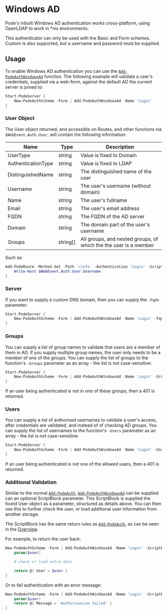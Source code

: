 # Windows AD

Pode's inbuilt Windows AD authentication works cross-platform, using OpenLDAP to work in *nix environments.

This authenticator can only be used with the Basic and Form schemes. Custom is also supported, but a username and password must be supplied.

## Usage

To enable Windows AD authentication you can use the [`Add-PodeAuthWindowsAd`](../../../../Functions/Authentication/Add-PodeAuthWindowsAd) function. The following example will validate a user's credentials, supplied via a web-form, against the default AD the current server is joined to:

```powershell
Start-PodeServer {
    New-PodeAuthScheme -Form | Add-PodeAuthWindowsAd -Name 'Login'
}
```

### User Object

The User object returned, and accessible on Routes, and other functions via `$WebEvent.Auth.User`, will contain the following information:

| Name | Type | Description |
| ---- | ---- | ----------- |
| UserType | string | Value is fixed to Domain |
| AuthenticationType | string | Value is fixed to LDAP |
| DistinguishedName | string | The distinguished name of the user |
| Username | string | The user's username (without domain) |
| Name | string | The user's fullname |
| Email | string | The user's email address |
| FQDN | string | The FQDN of the AD server |
| Domain | string | The domain part of the user's username |
| Groups | string[] | All groups, and nested groups, of which the the user is a member |

Such as:

```powershell
Add-PodeRoute -Method Get -Path '/info' -Authentication 'Login' -ScriptBlock {
    Write-Host $WebEvent.Auth.User.Username
}
```

### Server

If you want to supply a custom DNS domain, then you can supply the `-Fqdn` parameter:

```powershell
Start-PodeServer {
    New-PodeAuthScheme -Form | Add-PodeAuthWindowsAd -Name 'Login' -Fqdn 'test.example.com'
}
```

### Groups

You can supply a list of group names to validate that users are a member of them in AD. If you supply multiple group names, the user only needs to be a member of one of the groups. You can supply the list of groups to the function's `-Groups` parameter as an array - the list is not case-sensitive:

```powershell
Start-PodeServer {
    New-PodeAuthScheme -Form | Add-PodeAuthWindowsAd -Name 'Login' -Groups @('admins', 'devops')
}
```

If an user being authenticated is not in one of these groups, then a 401 is returned.

### Users

You can supply a list of authorised usernames to validate a user's access, after credentials are validated, and instead of of checking AD groups. You can supply the list of usernames to the function's `-Users` parameter as an array - the list is not case-sensitive:

```powershell
Start-PodeServer {
    New-PodeAuthScheme -Form | Add-PodeAuthWindowsAd -Name 'Login' -Users @('jsnow', 'rsanchez')
}
```

If an user being authenticated is not one of the allowed users, then a 401 is returned.

### Additional Validation

Similar to the normal [`Add-PodeAuth`](../../../../Functions/Authentication/Add-PodeAuth), [`Add-PodeAuthWindowsAd`](../../../../Functions/Authentication/Add-PodeAuthWindowsAd) can be supplied can an optional ScriptBlock parameter. This ScriptBlock is supplied the found User object as a parameter, structured as details above. You can then use this to further check the user, or load additional user information from another storage.

The ScriptBlock has the same return rules as [`Add-PodeAuth`](../../../../Functions/Authentication/Add-PodeAuth), as can be seen in the [Overview](../../Overview).

For example, to return the user back:

```powershell
New-PodeAuthScheme -Form | Add-PodeAuthWindowsAd -Name 'Login' -ScriptBlock {
    param($user)

    # check or load extra data

    return @{ User = $user }
}
```

Or to fail authentication with an error message:

```powershell
New-PodeAuthScheme -Form | Add-PodeAuthWindowsAd -Name 'Login' -ScriptBlock {
    param($user)
    return @{ Message = 'Authorisation failed' }
}
```
